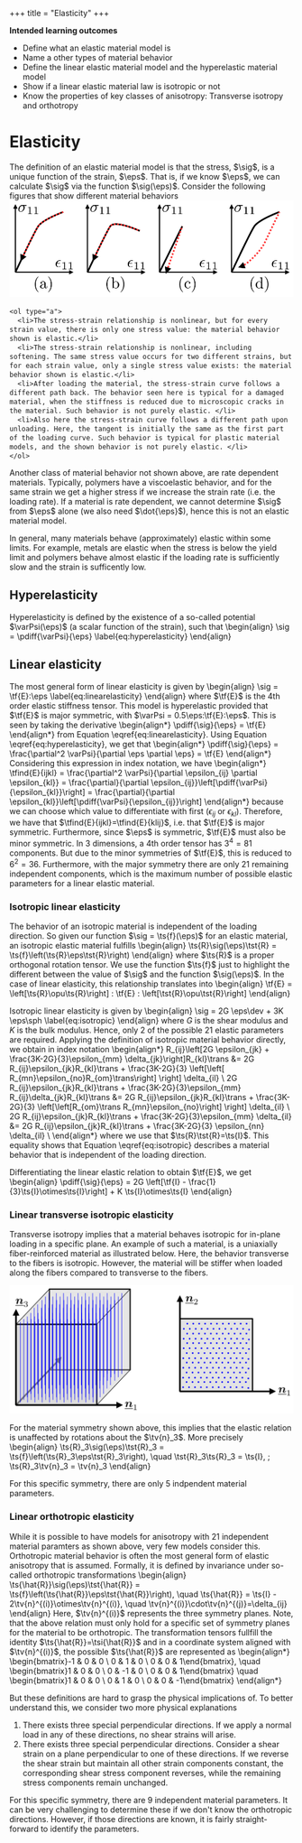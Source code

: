 +++
 title = "Elasticity"
+++

**Intended learning outcomes**
* Define what an elastic material model is
* Name a other types of material behavior
* Define the linear elastic material model and the hyperelastic material model
* Show if a linear elastic material law is isotropic or not
* Know the properties of key classes of anisotropy: Transverse isotropy and orthotropy


# Elasticity
The definition of an elastic material model is that the stress, $\sig$, is a unique function of the strain, $\eps$. That is, if we know $\eps$, we can calculate $\sig$ via the function $\sig(\eps)$. 
Consider the following figures that show different material behaviors
![](/assets/MaterialBehavior.svg)

~~~
<ol type="a">
  <li>The stress-strain relationship is nonlinear, but for every strain value, there is only one stress value: the material behavior shown is elastic.</li>
  <li>The stress-strain relationship is nonlinear, including softening. The same stress value occurs for two different strains, but for each strain value, only a single stress value exists: the material behavior shown is elastic.</li>
  <li>After loading the material, the stress-strain curve follows a different path back. The behavior seen here is typical for a damaged material, when the stiffness is reduced due to microscopic cracks in the material. Such behavior is not purely elastic. </li>
  <li>Also here the stress-strain curve follows a different path upon unloading. Here, the tangent is initially the same as the first part of the loading curve. Such behavior is typical for plastic material models, and the shown behavior is not purely elastic. </li>
</ol>
~~~

Another class of material behavior not shown above, are rate dependent materials. Typically, polymers have a viscoelastic behavior, and for the same strain we get a higher stress if we increase the strain rate (i.e. the loading rate). If a material is rate dependent, we cannot determine $\sig$ from $\eps$ alone (we also need $\dot{\eps}$), hence this is not an elastic material model. 

In general, many materials behave (approximately) elastic within some limits. For example, metals are elastic when the stress is below the yield limit and polymers behave almost elastic if the loading rate is sufficiently slow and the strain is sufficently low. 

## Hyperelasticity
Hyperelasticity is defined by the existence of a so-called potential $\varPsi(\eps)$ (a scalar function of the strain), such that 
\begin{align}
\sig = \pdiff{\varPsi}{\eps} \label{eq:hyperelasticity}
\end{align}



## Linear elasticity
The most general form of linear elasticity is given by 
\begin{align}
\sig = \tf{E}:\eps \label{eq:linearelasticity}
\end{align}
where $\tf{E}$ is the 4th order elastic stiffness tensor. This model is hyperelastic provided that $\tf{E}$ is major symmetric, with $\varPsi = 0.5\eps:\tf{E}:\eps$. This is seen by taking the derivative
\begin{align*}
\pdiff{\sig}{\eps} = \tf{E}
\end{align*}
from Equation \eqref{eq:linearelasticity}. Using Equation \eqref{eq:hyperelasticity}, we get that
\begin{align*}
\pdiff{\sig}{\eps} = \frac{\partial^2 \varPsi}{\partial \eps \partial \eps} = \tf{E}
\end{align*}
Considering this expression in index notation, we have
\begin{align*}
\tfind{E}{ijkl} = \frac{\partial^2 \varPsi}{\partial \epsilon_{ij} \partial \epsilon_{kl}} = \frac{\partial}{\partial \epsilon_{ij}}\left[\pdiff{\varPsi}{\epsilon_{kl}}\right] = \frac{\partial}{\partial \epsilon_{kl}}\left[\pdiff{\varPsi}{\epsilon_{ij}}\right]
\end{align*}
because we can choose which value to differentiate with first ($\epsilon_{ij}$ or $\epsilon_{kl}$). Therefore, we have that $\tfind{E}{ijkl}=\tfind{E}{klij}$, i.e. that $\tf{E}$ is major symmetric. Furthermore, since $\eps$ is symmetric, $\tf{E}$ must also be minor symmetric. In 3 dimensions, a 4th order tensor has $3^4=81$ components. But due to the minor symmetries of $\tf{E}$, this is reduced to $6^2=36$. Furthermore, with the major symmetry there are only 21 remaining independent components, which is the maximum number of possible elastic parameters for a linear elastic material. 

### Isotropic linear elasticity
The behavior of an isotropic material is independent of the loading direction. So given our function $\sig = \ts{f}(\eps)$ for an elastic material, an isotropic elastic material fulfills
\begin{align}
\ts{R}\sig(\eps)\tst{R} = \ts{f}\left(\ts{R}\eps\tst{R}\right)
\end{align}
where $\ts{R}$ is a proper orthogonal rotation tensor. We use the function $\ts{f}$ just to highlight the different between the value of $\sig$ and the function $\sig(\eps)$. 
In the case of linear elasticity, this relationship translates into
\begin{align}
\tf{E} = \left[\ts{R}\opu\ts{R}\right] : \tf{E} : \left[\tst{R}\opu\tst{R}\right]
\end{align}

Isotropic linear elasticity is given by
\begin{align}
\sig = 2G \eps\dev + 3K \eps\sph \label{eq:isotropic}
\end{align}
where $G$ is the shear modulus and $K$ is the bulk modulus. Hence, only 2 of the possible 21 elastic parameters are required. Applying the definition of isotropic material behavior directly, we obtain in index notation
\begin{align*}
R_{ij}\left[2G \epsilon_{jk} + \frac{3K-2G}{3}\epsilon_{mm} \delta_{jk}\right]R_{kl}\trans &= 2G R_{ij}\epsilon_{jk}R_{kl}\trans  +  \frac{3K-2G}{3} \left[\left[ R_{mn}\epsilon_{no}R_{om}\trans\right] \right] \delta_{il} \\
2G R_{ij}\epsilon_{jk}R_{kl}\trans + \frac{3K-2G}{3}\epsilon_{mm} R_{ij}\delta_{jk}R_{kl}\trans &= 2G R_{ij}\epsilon_{jk}R_{kl}\trans  +  \frac{3K-2G}{3} \left[\left[R_{om}\trans R_{mn}\epsilon_{no}\right] \right] \delta_{il} \\
2G R_{ij}\epsilon_{jk}R_{kl}\trans + \frac{3K-2G}{3}\epsilon_{mm} \delta_{il} &= 2G R_{ij}\epsilon_{jk}R_{kl}\trans  +  \frac{3K-2G}{3} \epsilon_{nn}  \delta_{il} \\
\end{align*}
where we use that $\ts{R}\tst{R}=\ts{I}$. This equality shows that Equation \eqref{eq:isotropic} describes a material behavior that is independent of the loading direction. 

Differentiating the linear elastic relation to obtain $\tf{E}$, we get
\begin{align}
\pdiff{\sig}{\eps} = 2G \left[\tf{I} - \frac{1}{3}\ts{I}\otimes\ts{I}\right] + K \ts{I}\otimes\ts{I}
\end{align}

### Linear transverse isotropic elasticity
Transverse isotropy implies that a material behaves isotropic for in-plane loading in a specific plane. An example of such a material, is a uniaxially fiber-reinforced material as illustrated below. Here, the behavior transverse to the fibers is isotropic. However, the material will be stiffer when loaded along the fibers compared to transverse to the fibers. 

![](/assets/TransverselyIsotropic.svg)

For the material symmetry shown above, this implies that the elastic relation is unaffected by rotations about the $\tv{n}_3$. More precisely
\begin{align}
\ts{R}_3\sig(\eps)\tst{R}_3 = \ts{f}\left(\ts{R}_3\eps\tst{R}_3\right), \quad \tst{R}_3\ts{R}_3 = \ts{I}, \; \ts{R}_3\tv{n}_3 = \tv{n}_3
\end{align}

For this specific symmetry, there are only 5 indpendent material parameters. 

### Linear orthotropic elasticity
While it is possible to have models for anisotropy with 21 independent material paramters as shown above, very few models consider this. 
Orthotropic material behavior is often the most general form of elastic anisotropy that is assumed. Formally, it is defined by invariance under so-called orthotropic transformations
\begin{align}
\ts{\hat{R}}\sig(\eps)\tst{\hat{R}} = \ts{f}\left(\ts{\hat{R}}\eps\tst{\hat{R}}\right), \quad \ts{\hat{R}} = \ts{I} - 2\tv{n}^{(i)}\otimes\tv{n}^{(i)}, \quad \tv{n}^{(i)}\cdot\tv{n}^{(j)}=\delta_{ij}
\end{align}
Here, $\tv{n}^{(i)}$ represents the three symmetry planes. Note, that the above relation must only hold for a specific set of symmetry planes for the material to be orthotropic. The transformation tensors fullfill the identity $\ts{\hat{R}}=\tsi{\hat{R}}$ and in a coordinate system aligned with $\tv{n}^{(i)}$, the possible $\ts{\hat{R}}$ are represented as
\begin{align*}
\begin{bmatrix}-1 & 0 & 0 \\ 0 & 1 & 0 \\ 0 & 0 & 1\end{bmatrix}, \quad \begin{bmatrix}1 & 0 & 0 \\ 0 & -1 & 0 \\ 0 & 0 & 1\end{bmatrix} \quad \begin{bmatrix}1 & 0 & 0 \\ 0 & 1 & 0 \\ 0 & 0 & -1\end{bmatrix}
\end{align*}

But these definitions are hard to grasp the physical implications of. To better understand this, we consider two more physical explanations

1. There exists three special perpendicular directions. If we apply a normal load in any of these directions, no shear strains will arise. 
2. There exists three special perpendicular directions. Consider a shear strain on a plane perpendicular to one of these directions. If we reverse the shear strain but maintain all other strain components constant, the corresponding shear stress component reverses, while the remaining stress components remain unchanged. 

For this specific symmetry, there are 9 independent material parameters. It can be very challenging to determine these if we don't know the orthotropic directions. However, if those directions are known, it is fairly straight-forward to identify the parameters. 